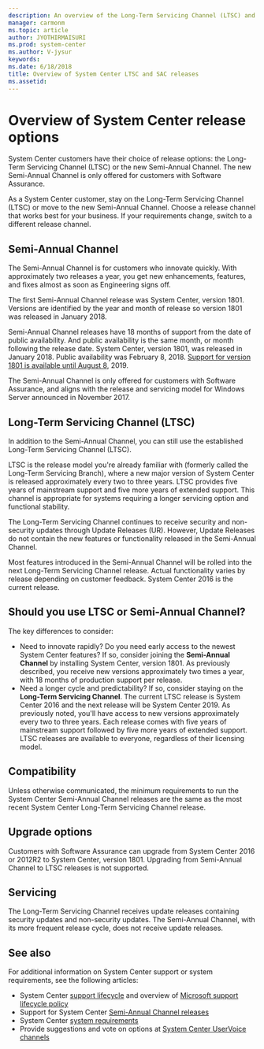 ```yaml
---
description: An overview of the Long-Term Servicing Channel (LTSC) and Semi-Annual Channel (SAC) releases for System Center.
manager: carmonm
ms.topic: article
author: JYOTHIRMAISURI
ms.prod: system-center
ms.author: V-jysur
keywords: 
ms.date: 6/18/2018
title: Overview of System Center LTSC and SAC releases
ms.assetid: 
---
```


# Overview of System Center release options

System Center customers have their choice of release options: the Long-Term Servicing Channel (LTSC) or the new Semi-Annual Channel. The new Semi-Annual Channel is only offered for customers with Software Assurance.

As a System Center customer, stay on the Long-Term Servicing Channel (LTSC) or move to the new Semi-Annual Channel. Choose a release channel that works best for your business. If your requirements change, switch to a different release channel.

## Semi-Annual Channel

The Semi-Annual Channel is for customers who innovate quickly. With approximately two releases a year, you get new enhancements, features, and fixes almost as soon as Engineering signs off.

The first Semi-Annual Channel release was System Center, version 1801. Versions are identified by the year and month of release so version 1801 was released in January 2018.  

Semi-Annual Channel releases have 18 months of support from the date of public availability. And public availability is the same month, or month following the release date. System Center, version 1801, was released in January 2018. Public availability was February 8, 2018. [Support for version 1801 is available until August 8](sac-support-lifecycle.md), 2019.

The Semi-Annual Channel is only offered for customers with Software Assurance, and aligns with the release and servicing model for Windows Server announced in November 2017.

## Long-Term Servicing Channel (LTSC)

In addition to the Semi-Annual Channel, you can still use the established Long-Term Servicing Channel (LTSC).

LTSC is the release model you're already familiar with (formerly called the Long-Term Servicing Branch), where a new major version of System Center is released approximately every two to three years. LTSC provides five years of mainstream support and five more years of extended support. This channel is appropriate for systems requiring a longer servicing option and functional stability.

The Long-Term Servicing Channel continues to receive security and non-security updates through Update Releases (UR). However, Update Releases do not contain the new features or functionality released in the Semi-Annual Channel.

Most features introduced in the Semi-Annual Channel will be rolled into the next Long-Term Servicing Channel release. Actual functionality varies by release depending on customer feedback. System Center 2016 is the current release.

## Should you use LTSC or Semi-Annual Channel?

The key differences to consider:  

- Need to innovate rapidly? Do you need early access to the newest System Center features? If so, consider joining the **Semi-Annual Channel** by installing System Center, version 1801. As previously described, you receive new versions approximately two times a year, with 18 months of production support per release.
- Need a longer cycle and predictability? If so, consider staying on the **Long-Term Servicing Channel**. The current LTSC release is System Center 2016 and the next release will be System Center 2019. As previously noted, you'll have access to new versions approximately every two to three years. Each release comes with five years of mainstream support followed by five more years of extended support. LTSC releases are available to everyone, regardless of their licensing model.

## Compatibility

Unless otherwise communicated, the minimum requirements to run the System Center Semi-Annual Channel releases are the same as the most recent System Center Long-Term Servicing Channel release.

## Upgrade options

Customers with Software Assurance can upgrade from System Center 2016 or 2012R2 to System Center, version 1801. Upgrading from Semi-Annual Channel to LTSC releases is not supported.

## Servicing

The Long-Term Servicing Channel receives update releases containing security updates and non-security updates. The Semi-Annual Channel, with its more frequent release cycle, does not receive update releases.

## See also

For additional information on System Center support or system requirements, see the following articles:

- System Center [support lifecycle](https://support.microsoft.com/lifecycle/search?alpha=System%20Center%202016) and overview of [Microsoft support lifecycle policy](https://support.microsoft.com/help/14085/microsoft-business-developer-and-desktop-operating-systems-policy)
- Support for System Center [Semi-Annual Channel releases](sac-support-lifecycle.md)
- System Center [system requirements](https://www.microsoft.com/cloud-platform/system-center-resources)
- Provide suggestions and vote on options at [System Center UserVoice channels](https://docs.microsoft.com/system-center/index#pivot=more&panel=more-all)
